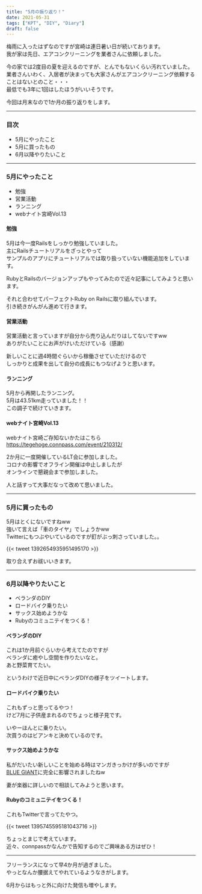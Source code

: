 ```yaml
---
title: "5月の振り返り！"
date: 2021-05-31
tags: ["KPT", "DIY", "Diary"]
draft: false
---
```


梅雨に入ったはずなのですが宮崎は連日暑い日が続いております。  
我が家は先日、エアコンクリーニングを業者さんに依頼しました。  

今の家では2度目の夏を迎えるのですが、とんでもないくらい汚れていました。  
業者さんいわく、入居者が決まっても大家さんがエアコンクリーニング依頼することはないとのこと・・・  
最低でも3年に1回はしたほうがいいそうです。  

今回は月末なので1か月の振り返りをします。  

---

### 目次

- 5月にやったこと
- 5月に買ったもの
- 6月以降やりたいこと

---

### 5月にやったこと

- 勉強
- 営業活動
- ランニング
- webナイト宮崎Vol.13

#### 勉強

5月は今一度Railsをしっかり勉強していました。  
主にRailsチュートリアルをざっとやって  
サンプルのアプリにチュートリアルでは取り扱っていない機能追加をしています。  

RubyとRailsのバージョンアップもやってみたので近々記事にしてみようと思います。  

それと合わせてパーフェクトRuby on Railsに取り組んでいます。  
引き続きがんがん進めて行きます。  

#### 営業活動

営業活動と言っていますが自分から売り込んだりはしてないですww  
ありがたいことにお声がけいただけている（感謝）  

新しいことに週4時間ぐらいから稼働させていただけるので  
しっかりと成果を出して自分の成長にもつなげようと思います。  

#### ランニング

5月から再開したランニング。  
5月は43.51km走っていました！！  
この調子で続けていきます。  

#### webナイト宮崎Vol.13

webナイト宮崎ご存知ないかたはこちら  
https://tegehoge.connpass.com/event/210312/  

2か月に一度開催しているLT会に参加しました。  
コロナの影響でオフライン開催は中止しましたが  
オンラインで懇親会まで参加しました。  

人と話すって大事だなって改めて思いました。  

---

### 5月に買ったもの

5月はとくにないですねww  
強いて言えば「車のタイヤ」でしょうかww  
Twitterにもつぶやいているのですが釘がぶっ刺さっていました。。  

{{< tweet 1392654935951495170 >}}

取り合えずお祓いいきます。  

---

### 6月以降やりたいこと

- ベランダのDIY
- ロードバイク乗りたい
- サックス始めようかな
- Rubyのコミュニテイをつくる！

#### ベランダのDIY

これは1か月前ぐらいから考えてたのですが  
ベランダに癒やし空間を作りたいなと。  
あと野菜育てたい。  

というわけで近日中にベランダDIYの様子をツイートします。  

#### ロードバイク乗りたい

これもずっと思ってるやつ！  
けど7月に子供産まれるのでちょっと様子見です。  

いやーほんとに乗りたい。  
次買うのはビアンキと決めているのです。  


#### サックス始めようかな

私がだいたい新しいことを始める時はマンガきっかけが多いのですが  
[BLUE GIANT](https://bluegiant.jp/first/)に完全に影響されましたねw  

妻が楽器に詳しいので相談してみようと思います。  

#### Rubyのコミュニテイをつくる！

これもTwitterで言ってたやつ。  

{{< tweet 1395745595181043716 >}}

ちょっとまじで考えています。  
近々、connpassかなんかで告知するのでご興味ある方はぜひ！  

---

フリーランスになって早4か月が過ぎました。  
やっとなんか腰据えてやれているようなきがします。  

6月からはもっと外に向けた発信も増やします。  
